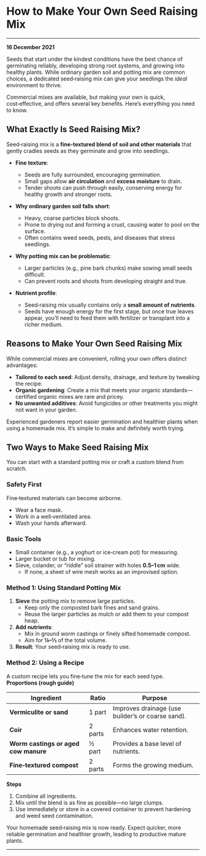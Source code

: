 # How to Make Your Own Seed Raising Mix  

---  

**16 December 2021**  

Seeds that start under the kindest conditions have the best chance of germinating reliably, developing strong root systems, and growing into healthy plants. While ordinary garden soil and potting mix are common choices, a dedicated seed‑raising mix can give your seedlings the *ideal* environment to thrive.  

Commercial mixes are available, but making your own is quick, cost‑effective, and offers several key benefits. Here’s everything you need to know.  

## What Exactly Is Seed Raising Mix?  

Seed‑raising mix is a **fine‑textured blend of soil and other materials** that gently cradles seeds as they germinate and grow into seedlings.  

- **Fine texture**:  
  - Seeds are fully surrounded, encouraging germination.  
  - Small gaps allow **air circulation** and **excess moisture** to drain.  
  - Tender shoots can push through easily, conserving energy for healthy growth and stronger roots.  

- **Why ordinary garden soil falls short**:  
  - Heavy, coarse particles block shoots.  
  - Prone to drying out and forming a crust, causing water to pool on the surface.  
  - Often contains weed seeds, pests, and diseases that stress seedlings.  

- **Why potting mix can be problematic**:  
  - Larger particles (e.g., pine bark chunks) make sowing small seeds difficult.  
  - Can prevent roots and shoots from developing straight and true.  

- **Nutrient profile**:  
  - Seed‑raising mix usually contains only a **small amount of nutrients**.  
  - Seeds have enough energy for the first stage, but once true leaves appear, you’ll need to feed them with fertilizer or transplant into a richer medium.  

## Reasons to Make Your Own Seed Raising Mix  

While commercial mixes are convenient, rolling your own offers distinct advantages:  

- **Tailored to each seed**: Adjust density, drainage, and texture by tweaking the recipe.  
- **Organic gardening**: Create a mix that meets your organic standards—certified organic mixes are rare and pricey.  
- **No unwanted additives**: Avoid fungicides or other treatments you might not want in your garden.  

Experienced gardeners report easier germination and healthier plants when using a homemade mix. It’s simple to make and definitely worth trying.  

## Two Ways to Make Seed Raising Mix  

You can start with a standard potting mix or craft a custom blend from scratch.  

### Safety First  

Fine‑textured materials can become airborne.  
- Wear a face mask.  
- Work in a well‑ventilated area.  
- Wash your hands afterward.  

### Basic Tools  

- Small container (e.g., a yoghurt or ice‑cream pot) for measuring.  
- Larger bucket or tub for mixing.  
- Sieve, colander, or “riddle” soil strainer with holes **0.5–1 cm** wide.  
  - If none, a sheet of wire mesh works as an improvised option.  

### Method 1: Using Standard Potting Mix  

1. **Sieve** the potting mix to remove large particles.  
   - Keep only the composted bark fines and sand grains.  
   - Reuse the larger particles as mulch or add them to your compost heap.  
2. **Add nutrients**:  
   - Mix in ground worm castings or finely sifted homemade compost.  
   - Aim for **¼–⅓** of the total volume.  
3. **Result**: Your seed‑raising mix is ready to use.  

### Method 2: Using a Recipe  

A custom recipe lets you fine‑tune the mix for each seed type.  
**Proportions (rough guide)**  

| Ingredient | Ratio | Purpose |
|------------|-------|---------|
| **Vermiculite or sand** | 1 part | Improves drainage (use builder’s or coarse sand). |
| **Coir** | 2 parts | Enhances water retention. |
| **Worm castings or aged cow manure** | ½ part | Provides a base level of nutrients. |
| **Fine‑textured compost** | 2 parts | Forms the growing medium. |

**Steps**  

1. Combine all ingredients.  
2. Mix until the blend is as fine as possible—no large clumps.  
3. Use immediately or store in a covered container to prevent hardening and weed seed contamination.  

Your homemade seed‑raising mix is now ready. Expect quicker, more reliable germination and healthier growth, leading to productive mature plants.  

---